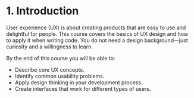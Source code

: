 # 1. Introduction

User experience (UX) is about creating products that are easy to use and delightful for people. This course covers the basics of UX design and how to apply it when writing code. You do not need a design background—just curiosity and a willingness to learn.

By the end of this course you will be able to:

- Describe core UX concepts.
- Identify common usability problems.
- Apply design thinking in your development process.
- Create interfaces that work for different types of users.
